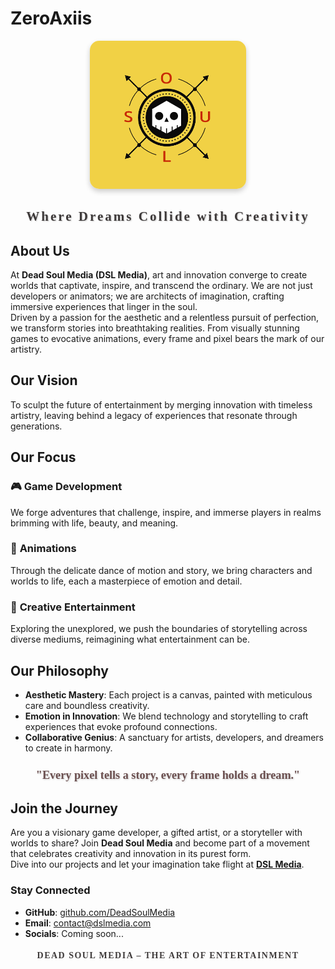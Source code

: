 # ZeroAxiis

<div align="center">
    <img src="https://github.com/DeadSoulMedia/.github/blob/main/logo/DSL%20Media%20Logo-1.png" alt="DSL Media Logo" width="250" style="border-radius: 15px; box-shadow: 0 4px 8px rgba(0, 0, 0, 0.2);">
</div>

<div align="center">
    <h2 style="font-family: 'Cinzel Decorative', serif; letter-spacing: 3px; color: #3e3a3a; text-shadow: 1px 1px 2px rgba(0,0,0,0.2);">Where Dreams Collide with Creativity</h2>
</div>

## **About Us**
At **Dead Soul Media (DSL Media)**, art and innovation converge to create worlds that captivate, inspire, and transcend the ordinary. We are not just developers or animators; we are architects of imagination, crafting immersive experiences that linger in the soul.  
Driven by a passion for the aesthetic and a relentless pursuit of perfection, we transform stories into breathtaking realities. From visually stunning games to evocative animations, every frame and pixel bears the mark of our artistry.

## **Our Vision**
To sculpt the future of entertainment by merging innovation with timeless artistry, leaving behind a legacy of experiences that resonate through generations.

## **Our Focus**

### 🎮 **Game Development**
We forge adventures that challenge, inspire, and immerse players in realms brimming with life, beauty, and meaning.

### 🎥 **Animations**
Through the delicate dance of motion and story, we bring characters and worlds to life, each a masterpiece of emotion and detail.

### 🎨 **Creative Entertainment**
Exploring the unexplored, we push the boundaries of storytelling across diverse mediums, reimagining what entertainment can be.

## **Our Philosophy**

- **Aesthetic Mastery**: Each project is a canvas, painted with meticulous care and boundless creativity.
- **Emotion in Innovation**: We blend technology and storytelling to craft experiences that evoke profound connections.
- **Collaborative Genius**: A sanctuary for artists, developers, and dreamers to create in harmony.

<div align="center">
    <h3 style="font-family: 'Dancing Script', cursive; color: #6b4f4f; font-size: 1.3em; text-shadow: 1px 1px 3px rgba(0,0,0,0.2);">"Every pixel tells a story, every frame holds a dream."</h3>
</div>

## **Join the Journey**
Are you a visionary game developer, a gifted artist, or a storyteller with worlds to share? Join **Dead Soul Media** and become part of a movement that celebrates creativity and innovation in its purest form.  
Dive into our projects and let your imagination take flight at **[DSL Media](https://github.com/DeadSoulMedia)**.

### **Stay Connected**
- **GitHub**: [github.com/DeadSoulMedia](https://github.com/DeadSoulMedia)
- **Email**: contact@dslmedia.com
- **Socials**: Coming soon...

<div align="center">
    <h4 style="font-family: 'Cinzel', serif; color: #3e3a3a; letter-spacing: 1.5px; text-transform: uppercase;">Dead Soul Media – The Art of Entertainment</h4>
</div>
